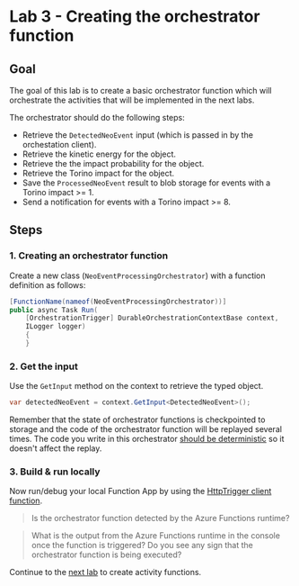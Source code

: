 # Lab 3 - Creating the orchestrator function

## Goal

The goal of this lab is to create a basic orchestrator function which will orchestrate the activities that will be implemented in the next labs.

The orchestrator should do the following steps:
- Retrieve the `DetectedNeoEvent` input (which is passed in by the orchestation client).
- Retrieve the kinetic energy for the object.
- Retrieve the the impact probability for the object.
- Retrieve the Torino impact for the object.
- Save the `ProcessedNeoEvent` result to blob storage for events with a Torino impact >= 1.
- Send a notification for events with a Torino impact >= 8.

## Steps

### 1. Creating an orchestrator function

Create a new class (`NeoEventProcessingOrchestrator`) with a function definition as follows:

```csharp
[FunctionName(nameof(NeoEventProcessingOrchestrator))]
public async Task Run(
    [OrchestrationTrigger] DurableOrchestrationContextBase context,
    ILogger logger)
    {
    }
```

### 2. Get the input

Use the `GetInput` method on the context to retrieve the typed object.

```csharp
var detectedNeoEvent = context.GetInput<DetectedNeoEvent>();
```

Remember that the state of orchestrator functions is checkpointed to storage and the code of the orchestrator function will be replayed several times. The code you write in this orchestrator [should be deterministic](https://docs.microsoft.com/en-us/azure/azure-functions/durable/durable-functions-code-constraints) so it doesn't affect the replay.

### 3. Build & run locally

Now run/debug your local Function App by using the [HttpTrigger client function](../http/start_orchestration.http).

> Is the orchestrator function detected by the Azure Functions runtime?

> What is the output from the Azure Functions runtime in the console once the function is triggered? Do you see any sign that the orchestrator function is being executed?

Continue to the [next lab](4_create_activity_functions_services.md) to create activity functions.